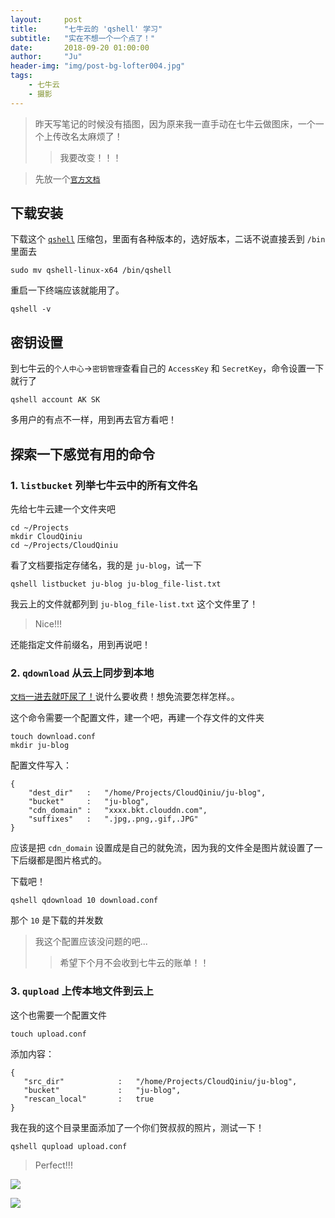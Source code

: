```yaml
---
layout:     post
title:      "七牛云的 'qshell' 学习"
subtitle:   "实在不想一个一个点了！"
date:       2018-09-20 01:00:00
author:     "Ju"
header-img: "img/post-bg-lofter004.jpg"
tags:
    - 七牛云
    - 摄影
---
```


> 昨天写笔记的时候没有插图，因为原来我一直手动在七牛云做图床，一个一个上传改名太麻烦了！
>> 我要改变！！！

> 先放一个[`官方文档`](https://developer.qiniu.com/kodo/tools/1302/qshell)


## 下载安装

下载这个 [`qshell`](http://devtools.qiniu.com/qshell-v2.1.8.zip?ref=developer.qiniu.com) 压缩包，里面有各种版本的，选好版本，二话不说直接丢到 `/bin` 里面去

```shell
sudo mv qshell-linux-x64 /bin/qshell
```

重启一下终端应该就能用了。

```shell
qshell -v
```

## 密钥设置

到七牛云的`个人中心`->`密钥管理`查看自己的 `AccessKey` 和 `SecretKey`，命令设置一下就行了

```shell
qshell account AK SK
```

多用户的有点不一样，用到再去官方看吧！

## 探索一下感觉有用的命令

### 1. `listbucket` 列举七牛云中的所有文件名

先给七牛云建一个文件夹吧

```shell
cd ~/Projects
mkdir CloudQiniu
cd ~/Projects/CloudQiniu
```

看了文档要指定存储名，我的是 `ju-blog`，试一下

```shell
qshell listbucket ju-blog ju-blog_file-list.txt
```

我云上的文件就都列到 `ju-blog_file-list.txt` 这个文件里了！

> Nice!!!

还能指定文件前缀名，用到再说吧！

### 2. `qdownload` 从云上同步到本地

[`文档`一进去就吓尿了！](https://github.com/qiniu/qshell/blob/master/docs/qdownload.md)说什么要收费！想免流要怎样怎样。。

这个命令需要一个配置文件，建一个吧，再建一个存文件的文件夹

```shell
touch download.conf
mkdir ju-blog
```

配置文件写入：

```
{
	"dest_dir"   :   "/home/Projects/CloudQiniu/ju-blog",
	"bucket"     :   "ju-blog",
	"cdn_domain" :   "xxxx.bkt.clouddn.com",
	"suffixes"   :   ".jpg,.png,.gif,.JPG"
}
```

应该是把 `cdn_domain` 设置成是自己的就免流，因为我的文件全是图片就设置了一下后缀都是图片格式的。

下载吧！

```shell
qshell qdownload 10 download.conf
```

那个 `10` 是下载的并发数

> 我这个配置应该没问题的吧...
>> 希望下个月不会收到七牛云的账单！！


### 3. `qupload` 上传本地文件到云上

这个也需要一个配置文件

```shell
touch upload.conf
```

添加内容：

```
{
   "src_dir"            :   "/home/Projects/CloudQiniu/ju-blog",
   "bucket"             :   "ju-blog",
   "rescan_local"       :   true
}

```

我在我的这个目录里面添加了一个你们贺叔叔的照片，测试一下！

```shell
qshell qupload upload.conf
```

> Perfect!!!

![](http://ooyw340iz.bkt.clouddn.com/image/lover/lover001.jpg)

![](http://ooyw340iz.bkt.clouddn.com/image/lover/lover002.jpg)
